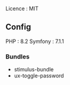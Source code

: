Licence : MIT

## Config 
PHP : 8.2
Symfony : 7.1.1

### Bundles
- stimulus-bundle
- ux-toggle-password